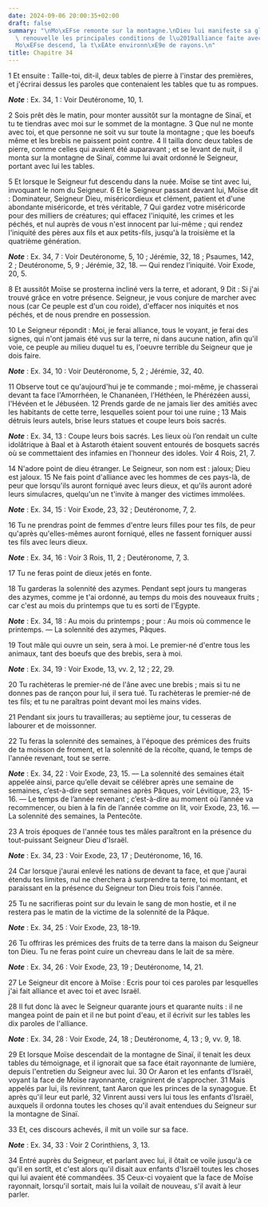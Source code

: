 ```yaml
---
date: 2024-09-06 20:00:35+02:00
draft: false
summary: "\nMo\xEFse remonte sur la montagne.\nDieu lui manifeste sa gloire et lui\
  \ renouvelle les principales conditions de l\u2019alliance faite avec son peuple.\n\
  Mo\xEFse descend, la t\xEAte environn\xE9e de rayons.\n"
title: Chapitre 34
---
```





1 Et ensuite : Taille-toi, dit-il, deux tables de pierre à l'instar des premières, et j'écrirai dessus les paroles que contenaient les tables que tu as rompues.

***Note*** :  Ex. 34, 1 : Voir Deutéronome, 10, 1.

2 Sois prêt dès le matin, pour monter aussitôt sur la montagne de Sinaï, et tu te tiendras avec moi sur le sommet de la montagne. 3 Que nul ne monte avec toi, et que personne ne soit vu sur toute la montagne ; que les boeufs même et les brebis ne paissent point contre. 4 Il tailla donc deux tables de pierre, comme celles qui avaient été auparavant ; et se levant de nuit, il monta sur la montagne de Sinaï, comme lui avait ordonné le Seigneur, portant avec lui les tables.


5 Et lorsque le Seigneur fut descendu dans la nuée. Moïse se tint avec lui, invoquant le nom du Seigneur. 6 Et le Seigneur passant devant lui, Moïse dit : Dominateur, Seigneur Dieu, miséricordieux et clément, patient et d'une abondante miséricorde, et très véritable, 7 Qui gardez votre miséricorde pour des milliers de créatures; qui effacez l'iniquité, les crimes et les péchés, et nul auprès de vous n'est innocent par lui-même ; qui rendez l'iniquité des pères aux fils et aux petits-fils, jusqu'à la troisième et la quatrième génération.

***Note*** :  Ex. 34, 7 : Voir Deutéronome, 5, 10 ; Jérémie, 32, 18 ; Psaumes, 142, 2 ; Deutéronome, 5, 9 ; Jérémie, 32, 18. ― Qui rendez l’iniquité. Voir Exode, 20, 5.

8 Et aussitôt Moïse se prosterna incliné vers la terre, et adorant, 9 Dit : Si j'ai trouvé grâce en votre présence. Seigneur, je vous conjure de marcher avec nous (car Ce peuple est d'un cou roide), d'effacer nos iniquités et nos péchés, et de nous prendre en possession.


10 Le Seigneur répondit : Moi, je ferai alliance, tous le voyant, je ferai des signes, qui n'ont jamais été vus sur la terre, ni dans aucune nation, afin qu'il voie, ce peuple au milieu duquel tu es, l'oeuvre terrible du Seigneur que je dois faire.

***Note*** :  Ex. 34, 10 : Voir Deutéronome, 5, 2 ; Jérémie, 32, 40.


11 Observe tout ce qu'aujourd'hui je te commande ; moi-même, je chasserai devant ta face l'Amorrhéen, le Chananéen, l'Héthéen, le Phérézéen aussi, l'Hévéen et le Jébuséen. 12 Prends garde de ne jamais lier des amitiés avec les habitants de cette terre, lesquelles soient pour toi une ruine ; 13 Mais détruis leurs autels, brise leurs statues et coupe leurs bois sacrés.

***Note*** :  Ex. 34, 13 : Coupe leurs bois sacrés. Les lieux où l’on rendait un culte idolâtrique à Baal et à Astaroth étaient souvent entourés de bosquets sacrés où se commettaient des infamies en l’honneur des idoles. Voir 4 Rois, 21, 7.

14 N'adore point de dieu étranger. Le Seigneur, son nom est : jaloux; Dieu est jaloux. 15 Ne fais point d'alliance avec les hommes de ces pays-là, de peur que lorsqu'ils auront forniqué avec leurs dieux, et qu'ils auront adoré leurs simulacres, quelqu'un ne t'invite à manger des victimes immolées.

***Note*** :  Ex. 34, 15 : Voir Exode, 23, 32 ; Deutéronome, 7, 2.

16 Tu ne prendras point de femmes d'entre leurs filles pour tes fils, de peur qu'après qu'elles-mêmes auront forniqué, elles ne fassent forniquer aussi tes fils avec leurs dieux.

***Note*** :  Ex. 34, 16 : Voir 3 Rois, 11, 2 ; Deutéronome, 7, 3.


17 Tu ne feras point de dieux jetés en fonte.


18 Tu garderas la solennité des azymes. Pendant sept jours tu mangeras des azymes, comme je t'ai ordonné, au temps du mois des nouveaux fruits ; car c'est au mois du printemps que tu es sorti de l'Egypte.

***Note*** :  Ex. 34, 18 : Au mois du printemps ; pour : Au mois où commence le printemps. ― La solennité des azymes, Pâques.


19 Tout mâle qui ouvre un sein, sera à moi. Le premier-né d'entre tous les animaux, tant des boeufs que des brebis, sera à moi.

***Note*** :  Ex. 34, 19 : Voir Exode, 13, vv. 2, 12 ; 22, 29.

20 Tu rachèteras le premier-né de l'âne avec une brebis ; mais si tu ne donnes pas de rançon pour lui, il sera tué. Tu rachèteras le premier-né de tes fils; et tu ne paraîtras point devant moi les mains vides.


21 Pendant six jours tu travailleras; au septième jour, tu cesseras de labourer et de moissonner.


22 Tu feras la solennité des semaines, à l'époque des prémices des fruits de ta moisson de froment, et la solennité de la récolte, quand, le temps de l'année revenant, tout se serre.

***Note*** :  Ex. 34, 22 : Voir Exode, 23, 15. ― La solennité des semaines était appelée ainsi, parce qu’elle devait se célébrer après une semaine de semaines, c’est-à-dire sept semaines après Pâques, voir Lévitique, 23, 15-16. ― Le temps de l’année revenant ; c’est-à-dire au moment où l’année va recommencer, ou bien à la fin de l’année comme on lit, voir Exode, 23, 16. ― La solennité des semaines, la Pentecôte.


23 A trois époques de l'année tous tes mâles paraîtront en la présence du tout-puissant Seigneur Dieu d'Israël.

***Note*** :  Ex. 34, 23 : Voir Exode, 23, 17 ; Deutéronome, 16, 16.

24 Car lorsque j'aurai enlevé les nations de devant ta face, et que j'aurai étendu tes limites, nul ne cherchera à surprendre ta terre, toi montant, et paraissant en la présence du Seigneur ton Dieu trois fois l'année.


25 Tu ne sacrifieras point sur du levain le sang de mon hostie, et il ne restera pas le matin de la victime de la solennité de la Pâque.

***Note*** :  Ex. 34, 25 : Voir Exode, 23, 18-19.


26 Tu offriras les prémices des fruits de ta terre dans la maison du Seigneur ton Dieu. Tu ne feras point cuire un chevreau dans le lait de sa mère.

***Note*** :  Ex. 34, 26 : Voir Exode, 23, 19 ; Deutéronome, 14, 21.


27 Le Seigneur dit encore à Moïse : Ecris pour toi ces paroles par lesquelles j'ai fait alliance et avec toi et avec Israël.


28 Il fut donc là avec le Seigneur quarante jours et quarante nuits : il ne mangea point de pain et il ne but point d'eau, et il écrivit sur les tables les dix paroles de l'alliance.

***Note*** :  Ex. 34, 28 : Voir Exode, 24, 18 ; Deutéronome, 4, 13 ; 9, vv. 9, 18.


29 Et lorsque Moïse descendait de la montagne de Sinaï, il tenait les deux tables du témoignage, et il ignorait que sa face était rayonnante de lumière, depuis l'entretien du Seigneur avec lui. 30 Or Aaron et les enfants d'Israël, voyant la face de Moïse rayonnante, craignirent de s'approcher. 31 Mais appelés par lui, ils revinrent, tant Aaron que les princes de la synagogue. Et après qu'il leur eut parlé, 32 Vinrent aussi vers lui tous les enfants d'Israël, auxquels il ordonna toutes les choses qu'il avait entendues du Seigneur sur la montagne de Sinaï.


33 Et, ces discours achevés, il mit un voile sur sa face.

***Note*** :  Ex. 34, 33 : Voir 2 Corinthiens, 3, 13.

34 Entré auprès du Seigneur, et parlant avec lui, il ôtait ce voile jusqu'à ce qu'il en sortît, et c'est alors qu'il disait aux enfants d'Israël toutes les choses qui lui avaient été commandées. 35 Ceux-ci voyaient que la face de Moïse rayonnait, lorsqu'il sortait, mais lui la voilait de nouveau, s'il avait à leur parler.

